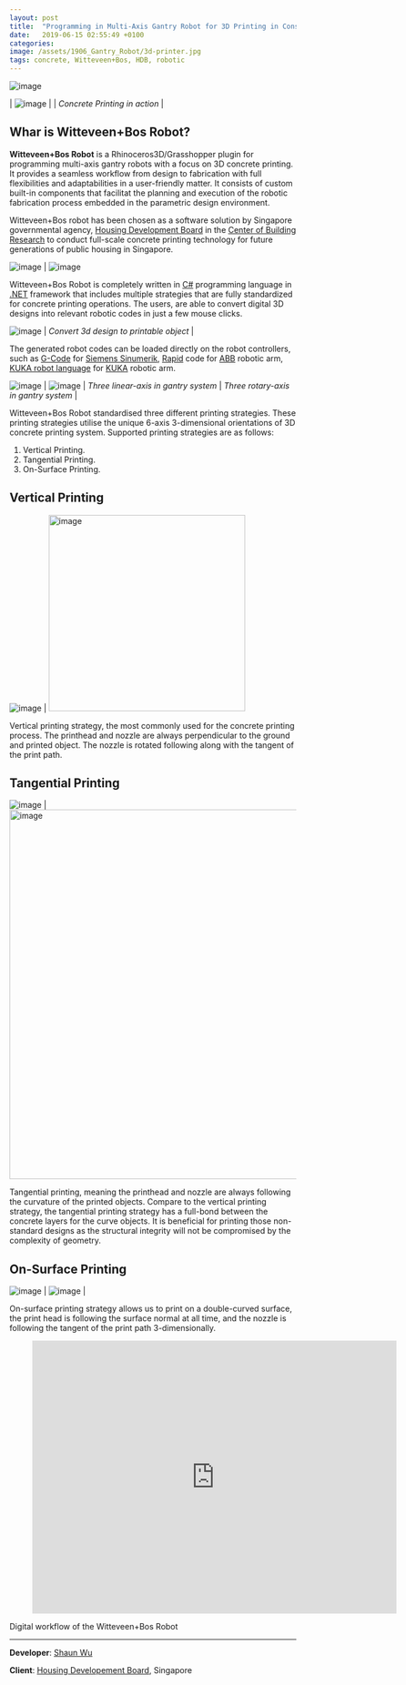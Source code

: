 ```yaml
---
layout: post
title:  "Programming in Multi-Axis Gantry Robot for 3D Printing in Construction"
date:   2019-06-15 02:55:49 +0100
categories: 
image: /assets/1906_Gantry_Robot/3d-printer.jpg
tags: concrete, Witteveen+Bos, HDB, robotic
---
```


![image](/assets/1906_Gantry_Robot/3d-printer.jpg)

| ![image](/assets/1906_Gantry_Robot/Picture2.jpg) |
| *Concrete Printing in action* |

## Whar is Witteveen+Bos Robot?

**Witteveen+Bos Robot** is a Rhinoceros3D/Grasshopper plugin for programming multi-axis gantry robots with a focus on 3D concrete printing. It provides a seamless workflow from design to fabrication with full flexibilities and adaptabilities in a user-friendly matter. It consists of custom built-in components that facilitat the planning and execution of the robotic fabrication process embedded in the parametric design environment.

Witteveen+Bos robot has been chosen as a software solution by Singapore governmental agency, [Housing Development Board][HDB] in the [Center of Building Research][CBR] to conduct full-scale concrete printing technology for future generations of public housing in Singapore. 

![image](/assets/1906_Gantry_Robot/Picture11.jpg) | ![image](/assets/1906_Gantry_Robot/190725_reference.JPG)

Witteveen+Bos Robot is completely written in [C#][c] programming language in [.NET][net] framework that includes multiple strategies that are fully standardized for concrete printing operations. The users, are able to convert digital 3D designs into relevant robotic codes in just a few mouse clicks.

![image](/assets/1906_Gantry_Robot/Picture14.jpg) | 
*Convert 3d design to printable object* |

The generated robot codes can be loaded directly on the robot controllers, such as [G-Code][GC] for [Siemens Sinumerik][SS], [Rapid][RA] code for [ABB][ABB] robotic arm, [KUKA robot language][KR] for [KUKA][KK] robotic arm.

![image](/assets/1906_Gantry_Robot/Picture12.jpg) | ![image](/assets/1906_Gantry_Robot/ezgif.com-video-to-gif.gif) |
*Three linear-axis in gantry system* | *Three rotary-axis in gantry system* |

Witteveen+Bos Robot standardised three different printing strategies. These printing strategies utilise the unique 6-axis 3-dimensional orientations of 3D concrete printing system. Supported printing strategies are as follows:
1.	Vertical Printing.
2.	Tangential Printing. 
3.	On-Surface Printing.

## Vertical Printing

![image](/assets/1906_Gantry_Robot/Picture6.jpg) | <img src="/assets/1906_Gantry_Robot/Picture5.jpg" alt="image" width="345px">

Vertical printing strategy, the most commonly used for the concrete printing process. The printhead and nozzle are always perpendicular to the ground and printed object. The nozzle is rotated following along with the tangent of the print path.

## Tangential Printing

![image](/assets/1906_Gantry_Robot/Picture8.jpg) | <img src="/assets/1906_Gantry_Robot/Picture7.jpg" alt="image" width="650">

Tangential printing, meaning the printhead and nozzle are always following the curvature of the printed objects. Compare to the vertical printing strategy, the tangential printing strategy has a full-bond between the concrete layers for the curve objects. It is beneficial for printing those non-standard designs as the structural integrity will not be compromised by the complexity of geometry.

## On-Surface Printing

![image](/assets/1906_Gantry_Robot/Picture10.jpg) | 
![image](/assets/1906_Gantry_Robot/on-surface.gif) |

On-surface printing strategy allows us to print on a double-curved surface, the print head is following the surface normal at all time, and the nozzle is following the tangent of the print path 3-dimensionally.

<div class="video"> <figure> <iframe width="640" height="480" src="https://www.youtube.com/embed/-eJUiO6xcKE" frameborder="0" allowfullscreen></iframe> </figure> </div>
Digital workflow of the Witteveen+Bos Robot

----

**Developer**: [Shaun Wu][SW]

**Client**: [Housing Developement Board][HDB], Singapore

[HDB]: https://www.hdb.gov.sg/cs/infoweb/homepage
[CBR]: https://www.hdb.gov.sg/cs/infoweb/about-us/our-role/centre-of-building-research-page
[c]: https://docs.microsoft.com/en-us/dotnet/csharp/
[net]: https://dotnet.microsoft.com/
[GC]: https://en.wikipedia.org/wiki/G-code
[SS]: https://new.siemens.com/global/en.html
[RA]: https://en.wikipedia.org/wiki/RAPID
[ABB]: https://new.abb.com/
[KR]: https://en.wikipedia.org/wiki/KUKA_Robot_Language
[KK]: https://www.kuka.com/
[SW]: https://www.linkedin.com/in/shaun-wu/
